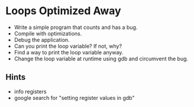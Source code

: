 # Loops Optimized Away

* Write a simple program that counts and has a bug.
* Compile with optimizations.
* Debug the application.
* Can you print the loop variable? If not, why?
* Find a way to print the loop variable anyway.
* Change the loop variable at runtime using gdb and circumvent the bug.

## Hints
* info registers
* google search for "setting register values in gdb"
